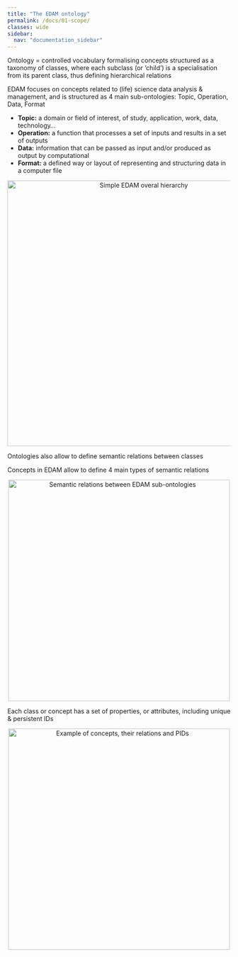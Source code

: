 ```yaml
---
title: "The EDAM ontology"
permalink: /docs/01-scope/
classes: wide
sidebar:
  nav: "documentation_sidebar"
---
```


Ontology = controlled vocabulary formalising concepts structured as a taxonomy of classes, where each subclass (or ‘child’) is a specialisation from its parent class, thus  defining hierarchical relations

EDAM focuses on concepts related to (life) science data analysis & management, and is structured as 4 main sub-ontologies: Topic, Operation, Data, Format

* **Topic:** a domain or field of interest, of study, application, work, data, technology…
* **Operation:** a function that processes a set of inputs and results in a set of outputs
* **Data:** information that can be passed as input and/or produced as output by computational
* **Format:** a defined way or layout of representing and structuring data in a computer file

<div style="text-align: center">
<img src="{{ '/assets/images/EDAM_hierarchy.png' | relative_url }}" alt="Simple EDAM overal hierarchy" style="width: 600px; height: auto;">
</div>

Ontologies also allow to define semantic relations between classes

Concepts in EDAM allow to define 4 main types of semantic relations

<div style="text-align: center">
<img src="{{ '/assets/images/EDAM_relations.png' | relative_url }}" alt="Semantic relations between EDAM sub-ontologies" style="width: 500px; height: auto;">
</div>

Each class or concept has a set of properties, or attributes, including unique & persistent IDs

<div style="text-align: center">
<img src="{{ '/assets/images/EDAM_IDs.png' | relative_url }}" alt="Example of concepts, their relations and PIDs" style="width: 500px; height: auto;">
</div>

